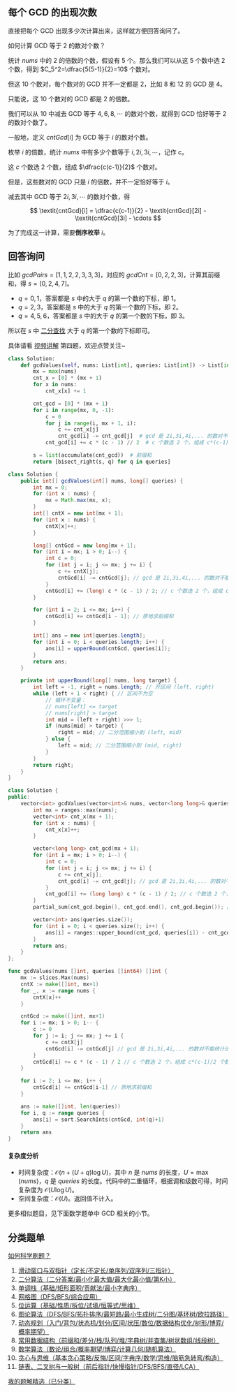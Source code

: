 ## 每个 GCD 的出现次数

直接把每个 GCD 出现多少次计算出来，这样就方便回答询问了。

如何计算 GCD 等于 $2$ 的数对个数？

统计 $\textit{nums}$ 中的 $2$ 的倍数的个数，假设有 $5$ 个。那么我们可以从这 $5$ 个数中选 $2$ 个数，得到 $C_5^2=\dfrac{5(5-1)}{2}=10$ 个数对。

但这 $10$ 个数对，每个数对的 GCD 并不一定都是 $2$，比如 $8$ 和 $12$ 的 GCD 是 $4$。

只能说，这 $10$ 个数对的 GCD 都是 $2$ 的倍数。

我们可以从 $10$ 中减去 GCD 等于 $4,6,8,\cdots$ 的数对个数，就得到 GCD 恰好等于 $2$ 的数对个数了。

一般地，定义 $\textit{cntGcd}[i]$ 为 GCD 等于 $i$ 的数对个数。

枚举 $i$ 的倍数，统计 $\textit{nums}$ 中有多少个数等于 $i,2i,3i,\cdots$，记作 $c$。

这 $c$ 个数选 $2$ 个数，组成 $\dfrac{c(c-1)}{2}$ 个数对。

但是，这些数对的 GCD 只是 $i$ 的倍数，并不一定恰好等于 $i$。

减去其中 GCD 等于 $2i,3i,\cdots$ 的数对个数，得

$$
\textit{cntGcd}[i] = \dfrac{c(c-1)}{2} - \textit{cntGcd}[2i] - \textit{cntGcd}[3i] - \cdots
$$

为了完成这一计算，需要**倒序枚举** $i$。

## 回答询问

比如 $\textit{gcdPairs}=[1,1,2,2,3,3,3]$，对应的 $\textit{gcdCnt}=[0,2,2,3]$，计算其前缀和，得 $s=[0,2,4,7]$。

- $q=0,1$，答案都是 $s$ 中的大于 $q$ 的第一个数的下标，即 $1$。
- $q=2,3$，答案都是 $s$ 中的大于 $q$ 的第一个数的下标，即 $2$。
- $q=4,5,6$，答案都是 $s$ 中的大于 $q$ 的第一个数的下标，即 $3$。

所以在 $s$ 中 [二分查找](https://www.bilibili.com/video/BV1AP41137w7/) 大于 $q$ 的第一个数的下标即可。

具体请看 [视频讲解](https://www.bilibili.com/video/BV15y1iYUE2h/) 第四题，欢迎点赞关注~

```py [sol-Python3]
class Solution:
    def gcdValues(self, nums: List[int], queries: List[int]) -> List[int]:
        mx = max(nums)
        cnt_x = [0] * (mx + 1)
        for x in nums:
            cnt_x[x] += 1

        cnt_gcd = [0] * (mx + 1)
        for i in range(mx, 0, -1):
            c = 0
            for j in range(i, mx + 1, i):
                c += cnt_x[j]
                cnt_gcd[i] -= cnt_gcd[j]  # gcd 是 2i,3i,4i,... 的数对不能统计进来
            cnt_gcd[i] += c * (c - 1) // 2  # c 个数选 2 个，组成 c*(c-1)/2 个数对

        s = list(accumulate(cnt_gcd))  # 前缀和
        return [bisect_right(s, q) for q in queries]
```

```java [sol-Java]
class Solution {
    public int[] gcdValues(int[] nums, long[] queries) {
        int mx = 0;
        for (int x : nums) {
            mx = Math.max(mx, x);
        }
        int[] cntX = new int[mx + 1];
        for (int x : nums) {
            cntX[x]++;
        }

        long[] cntGcd = new long[mx + 1];
        for (int i = mx; i > 0; i--) {
            int c = 0;
            for (int j = i; j <= mx; j += i) {
                c += cntX[j];
                cntGcd[i] -= cntGcd[j]; // gcd 是 2i,3i,4i,... 的数对不能统计进来
            }
            cntGcd[i] += (long) c * (c - 1) / 2; // c 个数选 2 个，组成 c*(c-1)/2 个数对
        }

        for (int i = 2; i <= mx; i++) {
            cntGcd[i] += cntGcd[i - 1]; // 原地求前缀和
        }

        int[] ans = new int[queries.length];
        for (int i = 0; i < queries.length; i++) {
            ans[i] = upperBound(cntGcd, queries[i]);
        }
        return ans;
    }

    private int upperBound(long[] nums, long target) {
        int left = -1, right = nums.length; // 开区间 (left, right)
        while (left + 1 < right) { // 区间不为空
            // 循环不变量：
            // nums[left] <= target
            // nums[right] > target
            int mid = (left + right) >>> 1;
            if (nums[mid] > target) {
                right = mid; // 二分范围缩小到 (left, mid)
            } else {
                left = mid; // 二分范围缩小到 (mid, right)
            }
        }
        return right;
    }
}
```

```cpp [sol-C++]
class Solution {
public:
    vector<int> gcdValues(vector<int>& nums, vector<long long>& queries) {
        int mx = ranges::max(nums);
        vector<int> cnt_x(mx + 1);
        for (int x : nums) {
            cnt_x[x]++;
        }

        vector<long long> cnt_gcd(mx + 1);
        for (int i = mx; i > 0; i--) {
            int c = 0;
            for (int j = i; j <= mx; j += i) {
                c += cnt_x[j];
                cnt_gcd[i] -= cnt_gcd[j]; // gcd 是 2i,3i,4i,... 的数对不能统计进来
            }
            cnt_gcd[i] += (long long) c * (c - 1) / 2; // c 个数选 2 个，组成 c*(c-1)/2 个数对
        }
        partial_sum(cnt_gcd.begin(), cnt_gcd.end(), cnt_gcd.begin()); // 原地求前缀和

        vector<int> ans(queries.size());
        for (int i = 0; i < queries.size(); i++) {
            ans[i] = ranges::upper_bound(cnt_gcd, queries[i]) - cnt_gcd.begin();
        }
        return ans;
    }
};
```

```go [sol-Go]
func gcdValues(nums []int, queries []int64) []int {
	mx := slices.Max(nums)
	cntX := make([]int, mx+1)
	for _, x := range nums {
		cntX[x]++
	}

	cntGcd := make([]int, mx+1)
	for i := mx; i > 0; i-- {
		c := 0
		for j := i; j <= mx; j += i {
			c += cntX[j]
			cntGcd[i] -= cntGcd[j] // gcd 是 2i,3i,4i,... 的数对不能统计进来
		}
		cntGcd[i] += c * (c - 1) / 2 // c 个数选 2 个，组成 c*(c-1)/2 个数对
	}

	for i := 2; i <= mx; i++ {
		cntGcd[i] += cntGcd[i-1] // 原地求前缀和
	}

	ans := make([]int, len(queries))
	for i, q := range queries {
		ans[i] = sort.SearchInts(cntGcd, int(q)+1)
	}
	return ans
}
```

#### 复杂度分析

- 时间复杂度：$\mathcal{O}(n + (U+q)\log U)$，其中 $n$ 是 $\textit{nums}$ 的长度，$U=\max(\textit{nums})$，$q$ 是 $\textit{queries}$ 的长度。代码中的二重循环，根据调和级数可得，时间复杂度为 $\mathcal{O}(U\log U)$。
- 空间复杂度：$\mathcal{O}(U)$。返回值不计入。

更多相似题目，见下面数学题单中 GCD 相关的小节。

## 分类题单

[如何科学刷题？](https://leetcode.cn/circle/discuss/RvFUtj/)

1. [滑动窗口与双指针（定长/不定长/单序列/双序列/三指针）](https://leetcode.cn/circle/discuss/0viNMK/)
2. [二分算法（二分答案/最小化最大值/最大化最小值/第K小）](https://leetcode.cn/circle/discuss/SqopEo/)
3. [单调栈（基础/矩形面积/贡献法/最小字典序）](https://leetcode.cn/circle/discuss/9oZFK9/)
4. [网格图（DFS/BFS/综合应用）](https://leetcode.cn/circle/discuss/YiXPXW/)
5. [位运算（基础/性质/拆位/试填/恒等式/思维）](https://leetcode.cn/circle/discuss/dHn9Vk/)
6. [图论算法（DFS/BFS/拓扑排序/最短路/最小生成树/二分图/基环树/欧拉路径）](https://leetcode.cn/circle/discuss/01LUak/)
7. [动态规划（入门/背包/状态机/划分/区间/状压/数位/数据结构优化/树形/博弈/概率期望）](https://leetcode.cn/circle/discuss/tXLS3i/)
8. [常用数据结构（前缀和/差分/栈/队列/堆/字典树/并查集/树状数组/线段树）](https://leetcode.cn/circle/discuss/mOr1u6/)
9. [数学算法（数论/组合/概率期望/博弈/计算几何/随机算法）](https://leetcode.cn/circle/discuss/IYT3ss/)
10. [贪心与思维（基本贪心策略/反悔/区间/字典序/数学/思维/脑筋急转弯/构造）](https://leetcode.cn/circle/discuss/g6KTKL/)
11. [链表、二叉树与一般树（前后指针/快慢指针/DFS/BFS/直径/LCA）](https://leetcode.cn/circle/discuss/K0n2gO/)

[我的题解精选（已分类）](https://github.com/EndlessCheng/codeforces-go/blob/master/leetcode/SOLUTIONS.md)
